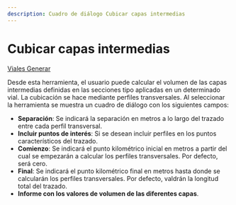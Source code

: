 ```yaml
---
description: Cuadro de diálogo Cubicar capas intermedias
---
```


# Cubicar capas intermedias

[Viales Generar](../../fichas-de-herramientas/untitled-256/untitled-329.md)

Desde esta herramienta, el usuario puede calcular el volumen de las capas intermedias definidas en las secciones tipo aplicadas en un determinado vial. La cubicación se hace mediante perfiles transversales. Al seleccionar la herramienta se muestra un cuadro de diálogo con los siguientes campos:

* **Separación**: Se indicará la separación en metros a lo largo del trazado entre cada perfil transversal.
* **Incluir puntos de interés**: Si se desean incluir perfiles en los puntos característicos del trazado.
* **Comienzo**: Se indicará el punto kilométrico inicial en metros a partir del cual se empezarán a calcular los perfiles transversales. Por defecto, será cero.
* **Final**: Se indicará el punto kilométrico final en metros hasta donde se calcularán los perfiles transversales. Por defecto, valdrán la longitud total del trazado.
* **Informe con los valores de volumen de las diferentes capas**.

